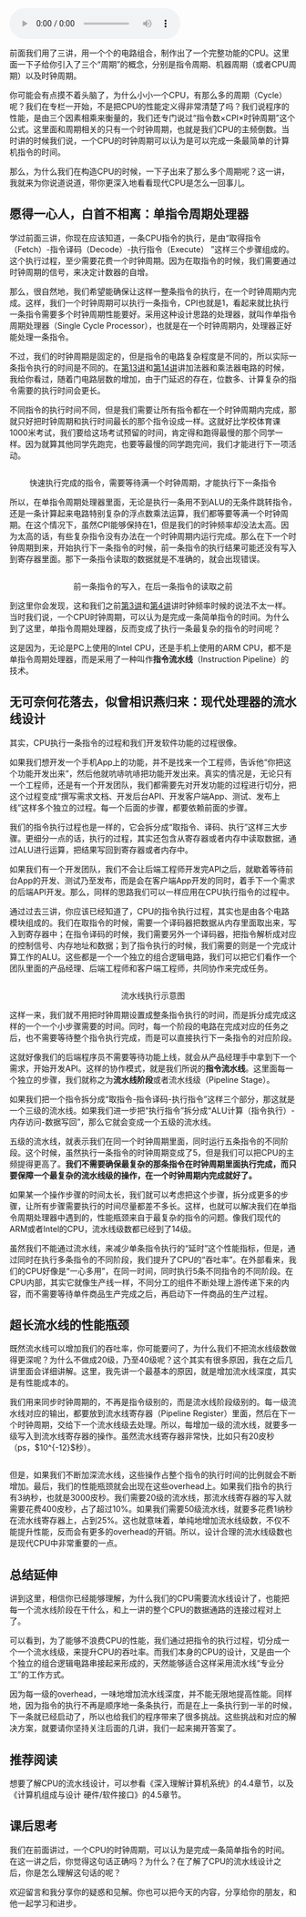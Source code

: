 <audio title="20 _ 面向流水线的指令设计（上）：一心多用的现代CPU" src="https://static001.geekbang.org/resource/audio/7e/90/7e68e27c9ef990bfa090d9d7993c0290.mp3" controls="controls"></audio> 
<p>前面我们用了三讲，用一个个的电路组合，制作出了一个完整功能的CPU。这里面一下子给你引入了三个“周期”的概念，分别是指令周期、机器周期（或者CPU周期）以及时钟周期。</p><p>你可能会有点摸不着头脑了，为什么小小一个CPU，有那么多的周期（Cycle）呢？我们在专栏一开始，不是把CPU的性能定义得非常清楚了吗？我们说程序的性能，是由三个因素相乘来衡量的，我们还专门说过“指令数×CPI×时钟周期”这个公式。这里面和周期相关的只有一个时钟周期，也就是我们CPU的主频倒数。当时讲的时候我们说，一个CPU的时钟周期可以认为是可以完成一条最简单的计算机指令的时间。</p><p>那么，为什么我们在构造CPU的时候，一下子出来了那么多个周期呢？这一讲，我就来为你说道说道，带你更深入地看看现代CPU是怎么一回事儿。</p><h2>愿得一心人，白首不相离：单指令周期处理器</h2><p>学过前面三讲，你现在应该知道，一条CPU指令的执行，是由“取得指令（Fetch）-指令译码（Decode）-执行指令（Execute） ”这样三个步骤组成的。这个执行过程，至少需要花费一个时钟周期。因为在取指令的时候，我们需要通过时钟周期的信号，来决定计数器的自增。</p><p>那么，很自然地，我们希望能确保让这样一整条指令的执行，在一个时钟周期内完成。这样，我们一个时钟周期可以执行一条指令，CPI也就是1，看起来就比执行一条指令需要多个时钟周期性能要好。采用这种设计思路的处理器，就叫作单指令周期处理器（Single Cycle Processor），也就是在一个时钟周期内，处理器正好能处理一条指令。</p><!-- [[[read_end]]] --><p>不过，我们的时钟周期是固定的，但是指令的电路复杂程度是不同的，所以实际一条指令执行的时间是不同的。在<a href="https://time.geekbang.org/column/article/95883">第13讲</a>和<a href="https://time.geekbang.org/column/article/97477">第14讲</a>讲加法器和乘法器电路的时候，我给你看过，随着门电路层数的增加，由于门延迟的存在，位数多、计算复杂的指令需要的执行时间会更长。</p><p>不同指令的执行时间不同，但是我们需要让所有指令都在一个时钟周期内完成，那就只好把时钟周期和执行时间最长的那个指令设成一样。这就好比学校体育课1000米考试，我们要给这场考试预留的时间，肯定得和跑得最慢的那个同学一样。因为就算其他同学先跑完，也要等最慢的同学跑完间，我们才能进行下一项活动。</p><p><img src="https://static001.geekbang.org/resource/image/6c/ee/6c85e2dd9b9988d8a458fb1200d96eee.jpeg?wh=2521*769" alt=""></p><center><span class="reference">快速执行完成的指令，需要等待满一个时钟周期，才能执行下一条指令</span></center><p>所以，在单指令周期处理器里面，无论是执行一条用不到ALU的无条件跳转指令，还是一条计算起来电路特别复杂的浮点数乘法运算，我们都等要等满一个时钟周期。在这个情况下，虽然CPI能够保持在1，但是我们的时钟频率却没法太高。因为太高的话，有些复杂指令没有办法在一个时钟周期内运行完成。那么在下一个时钟周期到来，开始执行下一条指令的时候，前一条指令的执行结果可能还没有写入到寄存器里面。那下一条指令读取的数据就是不准确的，就会出现错误。</p><p><img src="https://static001.geekbang.org/resource/image/30/9b/3097988ae8dfc82e33ab80234bd5a29b.jpeg?wh=1687*1720" alt=""></p><center><span class="reference">前一条指令的写入，在后一条指令的读取之前</span></center><p>到这里你会发现，这和我们之前<a href="https://time.geekbang.org/column/article/92215">第3讲</a>和<a href="https://time.geekbang.org/column/article/93246">第4讲</a>讲时钟频率时候的说法不太一样。当时我们说，一个CPU时钟周期，可以认为是完成一条简单指令的时间。为什么到了这里，单指令周期处理器，反而变成了执行一条最复杂的指令的时间呢？</p><p>这是因为，无论是PC上使用的Intel CPU，还是手机上使用的ARM CPU，都不是单指令周期处理器，而是采用了一种叫作<strong>指令流水线</strong>（Instruction Pipeline）的技术。</p><h2>无可奈何花落去，似曾相识燕归来：现代处理器的流水线设计</h2><p>其实，CPU执行一条指令的过程和我们开发软件功能的过程很像。</p><p>如果我们想开发一个手机App上的功能，并不是找来一个工程师，告诉他“你把这个功能开发出来”，然后他就吭哧吭哧把功能开发出来。真实的情况是，无论只有一个工程师，还是有一个开发团队，我们都需要先对开发功能的过程进行切分，把这个过程变成“撰写需求文档、开发后台API、开发客户端App、测试、发布上线”这样多个独立的过程。每一个后面的步骤，都要依赖前面的步骤。</p><p>我们的指令执行过程也是一样的，它会拆分成“取指令、译码、执行”这样三大步骤。更细分一点的话，执行的过程，其实还包含从寄存器或者内存中读取数据，通过ALU进行运算，把结果写回到寄存器或者内存中。</p><p>如果我们有一个开发团队，我们不会让后端工程师开发完API之后，就歇着等待前台App的开发、测试乃至发布，而是会在客户端App开发的同时，着手下一个需求的后端API开发。那么，同样的思路我们可以一样应用在CPU执行指令的过程中。</p><p>通过过去三讲，你应该已经知道了，CPU的指令执行过程，其实也是由各个电路模块组成的。我们在取指令的时候，需要一个译码器把数据从内存里面取出来，写入到寄存器中；在指令译码的时候，我们需要另外一个译码器，把指令解析成对应的控制信号、内存地址和数据；到了指令执行的时候，我们需要的则是一个完成计算工作的ALU。这些都是一个一个独立的组合逻辑电路，我们可以把它们看作一个团队里面的产品经理、后端工程师和客户端工程师，共同协作来完成任务。</p><p><img src="https://static001.geekbang.org/resource/image/1e/ad/1e880fa8b1eab511583267e68f0541ad.jpeg?wh=2203*1180" alt=""></p><center><span class="reference">流水线执行示意图</span></center><p>这样一来，我们就不用把时钟周期设置成整条指令执行的时间，而是拆分成完成这样的一个一个小步骤需要的时间。同时，每一个阶段的电路在完成对应的任务之后，也不需要等待整个指令执行完成，而是可以直接执行下一条指令的对应阶段。</p><p>这就好像我们的后端程序员不需要等待功能上线，就会从产品经理手中拿到下一个需求，开始开发API。这样的协作模式，就是我们所说的<strong>指令流水线</strong>。这里面每一个独立的步骤，我们就称之为<strong>流水线阶段</strong>或者流水线级（Pipeline Stage）。</p><p>如果我们把一个指令拆分成“取指令-指令译码-执行指令”这样三个部分，那这就是一个三级的流水线。如果我们进一步把“执行指令”拆分成“ALU计算（指令执行）-内存访问-数据写回”，那么它就会变成一个五级的流水线。</p><p>五级的流水线，就表示我们在同一个时钟周期里面，同时运行五条指令的不同阶段。这个时候，虽然执行一条指令的时钟周期变成了5，但是我们可以把CPU的主频提得更高了。<strong>我们不需要确保最复杂的那条指令在时钟周期里面执行完成，而只要保障一个最复杂的流水线级的操作，在一个时钟周期内完成就好了。</strong></p><p>如果某一个操作步骤的时间太长，我们就可以考虑把这个步骤，拆分成更多的步骤，让所有步骤需要执行的时间尽量都差不多长。这样，也就可以解决我们在单指令周期处理器中遇到的，性能瓶颈来自于最复杂的指令的问题。像我们现代的ARM或者Intel的CPU，流水线级数都已经到了14级。</p><p>虽然我们不能通过流水线，来减少单条指令执行的“延时”这个性能指标，但是，通过同时在执行多条指令的不同阶段，我们提升了CPU的“吞吐率”。在外部看来，我们的CPU好像是“一心多用”，在同一时间，同时执行5条不同指令的不同阶段。在CPU内部，其实它就像生产线一样，不同分工的组件不断处理上游传递下来的内容，而不需要等待单件商品生产完成之后，再启动下一件商品的生产过程。</p><h2>超长流水线的性能瓶颈</h2><p>既然流水线可以增加我们的吞吐率，你可能要问了，为什么我们不把流水线级数做得更深呢？为什么不做成20级，乃至40级呢？这个其实有很多原因，我在之后几讲里面会详细讲解。这里，我先讲一个最基本的原因，就是增加流水线深度，其实是有性能成本的。</p><p>我们用来同步时钟周期的，不再是指令级别的，而是流水线阶段级别的。每一级流水线对应的输出，都要放到流水线寄存器（Pipeline Register）里面，然后在下一个时钟周期，交给下一个流水线级去处理。所以，每增加一级的流水线，就要多一级写入到流水线寄存器的操作。虽然流水线寄存器非常快，比如只有20皮秒（ps，$10^{-12}$秒）。</p><p><img src="https://static001.geekbang.org/resource/image/d9/26/d9e141af3f2c5eedd5aed438388cfe26.jpeg?wh=2887*1039" alt=""></p><p>但是，如果我们不断加深流水线，这些操作占整个指令的执行时间的比例就会不断增加。最后，我们的性能瓶颈就会出现在这些overhead上。如果我们指令的执行有3纳秒，也就是3000皮秒。我们需要20级的流水线，那流水线寄存器的写入就需要花费400皮秒，占了超过10%。如果我们需要50级流水线，就要多花费1纳秒在流水线寄存器上，占到25%。这也就意味着，单纯地增加流水线级数，不仅不能提升性能，反而会有更多的overhead的开销。所以，设计合理的流水线级数也是现代CPU中非常重要的一点。</p><h2>总结延伸</h2><p>讲到这里，相信你已经能够理解，为什么我们的CPU需要流水线设计了，也能把每一个流水线阶段在干什么，和上一讲的整个CPU的数据通路的连接过程对上了。</p><p>可以看到，为了能够不浪费CPU的性能，我们通过把指令的执行过程，切分成一个一个流水线级，来提升CPU的吞吐率。而我们本身的CPU的设计，又是由一个个独立的组合逻辑电路串接起来形成的，天然能够适合这样采用流水线“专业分工”的工作方式。</p><p>因为每一级的overhead，一味地增加流水线深度，并不能无限地提高性能。同样地，因为指令的执行不再是顺序地一条条执行，而是在上一条执行到一半的时候，下一条就已经启动了，所以也给我们的程序带来了很多挑战。这些挑战和对应的解决方案，就要请你坚持关注后面的几讲，我们一起来揭开答案了。</p><h2>推荐阅读</h2><p>想要了解CPU的流水线设计，可以参看《深入理解计算机系统》的4.4章节，以及《计算机组成与设计 硬件/软件接口》的4.5章节。</p><h2>课后思考</h2><p>我们在前面讲过，一个CPU的时钟周期，可以认为是完成一条简单指令的时间。在这一讲之后，你觉得这句话正确吗？为什么？在了解了CPU的流水线设计之后，你是怎么理解这句话的呢？</p><p>欢迎留言和我分享你的疑惑和见解。你也可以把今天的内容，分享给你的朋友，和他一起学习和进步。</p><p></p>